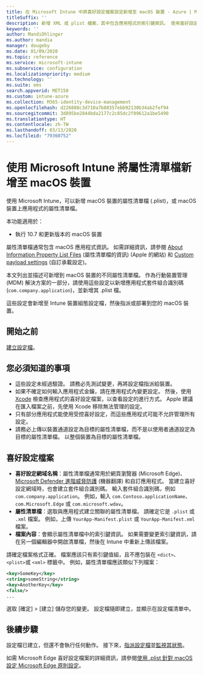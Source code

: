 ```yaml
---
title: 在 Microsoft Intune 中將喜好設定檔案設定新增至 macOS 裝置 - Azure | Microsoft Docs
titleSuffix: ''
description: 新增 XML 或 plist 檔案，其中包含應用程式的索引鍵資訊。 使用喜好設定檔案裝置組態設定檔來變更屬性清單檔中的索引鍵資訊，並將其指派給 macOS 裝置。
keywords: ''
author: MandiOhlinger
ms.author: mandia
manager: dougeby
ms.date: 01/09/2020
ms.topic: reference
ms.service: microsoft-intune
ms.subservice: configuration
ms.localizationpriority: medium
ms.technology: ''
ms.suite: ems
search.appverid: MET150
ms.custom: intune-azure
ms.collection: M365-identity-device-management
ms.openlocfilehash: d226888c3d710a7b80357ebb92130b34ab2fef94
ms.sourcegitcommit: 3d895be2844bda2177c2c85dc2f09612a1be5490
ms.translationtype: HT
ms.contentlocale: zh-TW
ms.lasthandoff: 03/13/2020
ms.locfileid: "79360752"
---
```

# <a name="add-a-property-list-file-to-macos-devices-using-microsoft-intune"></a>使用 Microsoft Intune 將屬性清單檔新增至 macOS 裝置

使用 Microsoft Intune，可以新增 macOS 裝置的屬性清單檔 (.plist)，或 macOS 裝置上應用程式的屬性清單檔。

本功能適用於：

- 執行 10.7 和更新版本的 macOS 裝置

屬性清單檔通常包含 macOS 應用程式資訊。 如需詳細資訊，請參閱 [About Information Property List Files](https://developer.apple.com/library/archive/documentation/General/Reference/InfoPlistKeyReference/Articles/AboutInformationPropertyListFiles.html) (屬性清單檔的資訊) (Apple 的網站) 和 [Custom payload settings](https://support.apple.com/guide/mdm/custom-mdm9abbdbe7/1/web/1) (自訂承載設定)。

本文列出並描述可新增到 macOS 裝置的不同屬性清單檔。 作為行動裝置管理 (MDM) 解決方案的一部分，請使用這些設定以新增應用程式套件組合識別碼 (`com.company.application`)，並新增其 .plist 檔。

這些設定會新增至 Intune 裝置組態設定檔，然後指派或部署到您的 macOS 裝置。

## <a name="before-you-begin"></a>開始之前

[建立設定檔](device-profile-create.md)。

## <a name="what-you-need-to-know"></a>您必須知道的事項

- 這些設定未經過驗證。 請務必先測試變更，再將設定檔指派給裝置。
- 如果不確定如何輸入應用程式金鑰，請在應用程式內變更設定。 然後，使用 [Xcode](https://developer.apple.com/xcode/) 檢查應用程式的喜好設定檔案，以查看設定的進行方式。 Apple 建議在匯入檔案之前，先使用 Xcode 移除無法管理的設定。
- 只有部分應用程式能使用受控喜好設定，而這些應用程式可能不允許管理所有設定。
- 請務必上傳以裝置通道設定為目標的屬性清單檔，而不是以使用者通道設定為目標的屬性清單檔。 以整個裝置為目標的屬性清單檔。

## <a name="preference-file"></a>喜好設定檔案

- **喜好設定網域名稱**：屬性清單檔通常用於網頁瀏覽器 (Microsoft Edge)、[Microsoft Defender 進階威脅防護](https://docs.microsoft.com/windows/security/threat-protection/microsoft-defender-atp/microsoft-defender-atp-mac) (機器翻譯) 和自訂應用程式。 當建立喜好設定網域時，也會建立套件組合識別碼。 輸入套件組合識別碼，例如 `com.company.application`。 例如，輸入 `com.Contoso.applicationName`、`com.Microsoft.Edge` 或 `com.microsoft.wdav`。
- **屬性清單檔**：選取與應用程式建立關聯的屬性清單檔。 請確定它是 `.plist` 或 `.xml` 檔案。 例如，上傳 `YourApp-Manifest.plist` 或 `YourApp-Manifest.xml` 檔案。
- **檔案內容**：會顯示屬性清單檔中的索引鍵資訊。 如果需要變更索引鍵資訊，請在另一個編輯器中開啟清單檔，然後在 Intune 中重新上傳該檔案。

請確定檔案格式正確。 檔案應該只有索引鍵值組，且不應包裝在 `<dict>`、`<plist>`或 `<xml>` 標籤中。 例如，屬性清單檔應該類似下列檔案：

```xml
<key>SomeKey</key>
<string>someString</string>
<key>AnotherKey</key>
<false/>
...
```

選取 [確定]   > [建立]  儲存您的變更。 設定檔隨即建立，並顯示在設定檔清單中。

## <a name="next-steps"></a>後續步驟

設定檔已建立，但還不會執行任何動作。 接下來，[指派設定檔](device-profile-assign.md)並[監視其狀態](device-profile-monitor.md)。

如需 Microsoft Edge 喜好設定檔案的詳細資訊，請參閱[使用 .plist 針對 macOS 設定 Microsoft Edge 原則設定](https://docs.microsoft.com/deployedge/configure-microsoft-edge-on-mac)。
